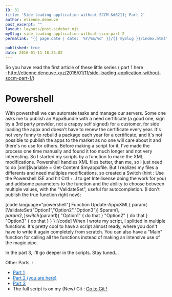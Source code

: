 ```yaml
---
ID: 31
title: 'Side loading application without SCCM &#8211; Part 2'
author: etienne.deneuve
post_excerpt: ""
layout: layouts/post-sidebar.njk
mySlug: side-loading-application-without-sccm-part-2
permalink: "{{ page.date | date: '%Y/%m/%d' }}/{{ mySlug }}/index.html"

published: true
date: 2016-01-11 18:25:02
---
```

So you have read the first article of these little series ( part 1 here : http://etienne.deneuve.xyz/2016/01/11/side-loading-application-without-sccm-part-1/)
<h1>Powershell</h1>
With powershell we can automate tasks and manage our servers. Some one asks me to publish an AppxBundle with a need certificate (a good one, sign by a 3rd party provider, not a crappy self signed) for a customer, for side loading the appx and doesn't have to renew the certificate every year. It's not very funny to rebuild a package each year for a certificate, and it's not possible to publish the apps to the market as no one will care about it and there's no use for others. Before making a script for it, I've made the process one time manually and found it too much longer and not very interesting. So I started my scripts by a function to make the XML modifications. Powershell handles XML files better, than me, so I just need to do [xml]$variable = Get-Content $myappxfile. But I realizes my files a differents and need multiples modifications, so created a Switch (hint : Use the Powershell ISE and hit Crtl + J to get Intellisense doing the work for you) and addsome parameters to the function and the ability to choose between multiple values, with the "ValidateSet", useful for autocompletion. (I don't publish the true function right now):

[code language="powershell"]
Function Update-AppxXML{
param(
[ValidateSet("Option1","Option2","Option3")]
$param1,
$param2,
)
switch($param1){
"Option1" { do that }
"Option2" { do that }
"Option3" { do that }
}
}
[/code]
When I wrote my script, I splitted in multiple functions. It's pretty cool to have a script almost ready, where you don't have to write it again completely from scratch. You can also have a "Main" function for calling all the functions instead of making an intensive use of the magic pipe.

In the part 3, I'll go deeper in the scripts. Stay tuned...

Other Parts  :
<ul>
	<li><a href="http://etienne.deneuve.xyz/2016/01/11/side-loading-application-without-sccm-part-1/"><u><span style="color: #0066cc;">Part 1</span></u></a></li>
	<li><a href="http://etienne.deneuve.xyz/2016/01/11/side-loading-application-without-sccm-part-2/" target="_blank"><u><span style="color: #0066cc;">Part 2</span></u></a><u><span style="color: #0066cc;"> (you are here)</span></u></li>
	<li><a href="http://etienne.deneuve.xyz/2016/01/11/side-loading-application-without-sccm-part-3/" target="_blank"><u><span style="color: #0066cc;">Part 3 </span></u></a></li>
	<li>The full script is on my (New) Git : <a href="https://github.com/EtienneDeneuve/Powershell">Go to Git !</a></li>
</ul>